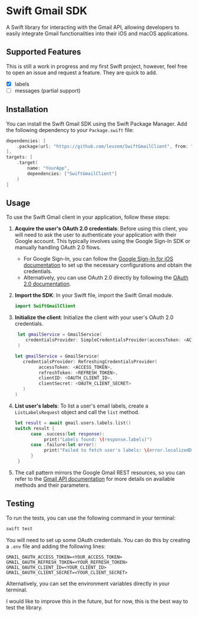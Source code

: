 # Swift Gmail SDK

A Swift library for interacting with the Gmail API, allowing developers to easily integrate Gmail functionalities into
their iOS and macOS applications.

## Supported Features

This is still a work in progress and my first Swift project, however, feel free to open an issue and request a feature. They are quick to add.

- [x] labels
- [ ] messages (partial support)

## Installation

You can install the Swift Gmail SDK using the Swift Package Manager. Add the following dependency to your
`Package.swift` file:

```swift
dependencies: [
    .package(url: "https://github.com/levzem/SwiftGmailClient", from: "0.1.3")
],
targets: [
    .target(
        name: "YourApp",
        dependencies: ["SwiftGmailClient"]
    )
]
```

## Usage

To use the Swift Gmail client in your application, follow these steps:

1. **Acquire the user's OAuth 2.0 credentials**: Before using this client, you will need to ask the user to authenticate
   your application with their Google account. This typically involves using the Google Sign-In SDK or manually handling
   OAuth 2.0 flows.

    - For Google Sign-In, you can follow
      the [Google Sign-In for iOS documentation](https://developers.google.com/identity/sign-in/ios/start-integrating)
      to set up the necessary configurations and obtain the credentials.
    - Alternatively, you can use OAuth 2.0 directly by following
      the [OAuth 2.0 documentation](https://developers.google.com/identity/protocols/oauth2).

2. **Import the SDK**: In your Swift file, import the Swift Gmail module.

   ```swift
   import SwiftGmailClient
   ```

3. **Initialize the client**: Initialize the client with your user's OAuth 2.0 credentials.

   ```swift
    let gmailService = GmailService(
       credentialsProvider: SimpleCredentialsProvider(accessToken: <ACCESS_TOKEN>)
    )
    ```

   ```swift
   let gmailService = GmailService(
      credentialsProvider: RefreshingCredentialsProvider(
            accessToken: <ACCESS_TOKEN>, 
            refreshToken: <REFRESH_TOKEN>, 
            clientID: <OAUTH_CLIENT_ID>,
            clientSecret: <OAUTH_CLIENT_SECRET>
      )
   )
   ```

4. **List user's labels**: To list a user's email labels, create a `ListLabelsRequest` object and call the `list`
   method.

   ```swift
   let result = await gmail.users.labels.list()
   switch result {
         case .success(let response):
              print("Labels found: \(response.labels)")
         case .failure(let error):
              print("Failed to fetch user's labels: \(error.localizedDescription)")
         }
    }
    ```
5. The call pattern mirrors the Google Gmail REST resources, so you can refer to the
   [Gmail API documentation](https://developers.google.com/gmail/api/reference/rest) for more details on available
   methods and their parameters.

## Testing

To run the tests, you can use the following command in your terminal:

```bash
swift test
```

You will need to set up some OAuth credentials. You can do this by creating a `.env` file and adding the following
lines:

```
GMAIL_OAUTH_ACCESS_TOKEN=<YOUR_ACCESS_TOKEN>
GMAIL_OAUTH_REFRESH_TOKEN=<YOUR_REFRESH_TOKEN>
GMAIL_OAUTH_CLIENT_ID=<YOUR_CLIENT_ID>
GMAIL_OAUTH_CLIENT_SECRET=<YOUR_CLIENT_SECRET>
```

Alternatively, you can set the environment variables directly in your terminal.

I would like to improve this in the future, but for now, this is the best way to test the library.